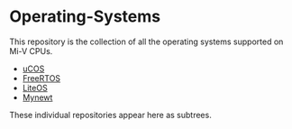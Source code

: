 # Operating-Systems

This repository is the collection of all the operating systems supported on Mi-V CPUs.
- [uCOS](https://github.com/RISCV-on-Microsemi-FPGA/uCOS)
- [FreeRTOS](https://github.com/RISCV-on-Microsemi-FPGA/FreeRTOS)
- [LiteOS](https://github.com/RISCV-on-Microsemi-FPGA/LiteOS)
- [Mynewt](https://github.com/RISCV-on-Microsemi-FPGA/Mynewt)

These individual repositories appear here as subtrees.
